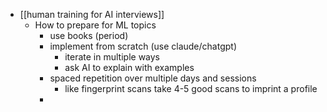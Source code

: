 - [[human training for AI interviews]]
	- How to prepare for ML topics
		- use books (period)
		- implement from scratch (use claude/chatgpt)
			- iterate in multiple ways
			- ask AI to explain with examples
		- spaced repetition over multiple days and sessions
			- like fingerprint scans take 4-5 good scans to imprint a profile
		-